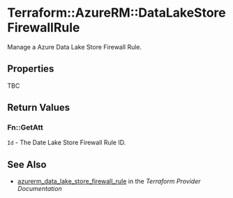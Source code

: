 # Terraform::AzureRM::DataLakeStoreFirewallRule

Manage a Azure Data Lake Store Firewall Rule.

## Properties

TBC

## Return Values

### Fn::GetAtt

`Id` - The Date Lake Store Firewall Rule ID.

## See Also

* [azurerm_data_lake_store_firewall_rule](https://www.terraform.io/docs/providers/azurerm/r/data_lake_store_firewall_rule.html) in the _Terraform Provider Documentation_